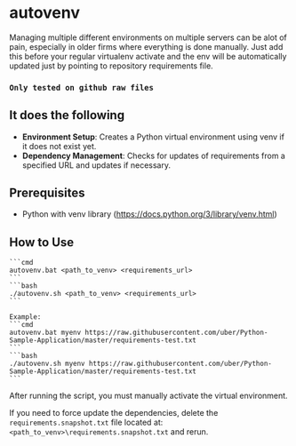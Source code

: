 # autovenv
Managing multiple different environments on multiple servers can be alot of pain, especially in older firms where everything is done manually. Just add this before your regular virtualenv activate and the env will be automatically updated just by pointing to repository requirements file.

### `Only tested on github raw files`

## It does the following
- **Environment Setup**: Creates a Python virtual environment using venv if it does not exist yet.
- **Dependency Management**: Checks for updates of requirements from a specified URL and updates if necessary.

## Prerequisites
- Python with venv library (https://docs.python.org/3/library/venv.html)

## How to Use
    ```cmd
    autovenv.bat <path_to_venv> <requirements_url>
    ```
    ```bash
    ./autovenv.sh <path_to_venv> <requirements_url>
    ```

    Example:
    ```cmd
    autovenv.bat myenv https://raw.githubusercontent.com/uber/Python-Sample-Application/master/requirements-test.txt
    ```
    ```bash
    ./autovenv.sh myenv https://raw.githubusercontent.com/uber/Python-Sample-Application/master/requirements-test.txt
    ```

After running the script, you must manually activate the virtual environment.

If you need to force update the dependencies, delete the `requirements.snapshot.txt` file located at: `<path_to_venv>\requirements.snapshot.txt` and rerun.

